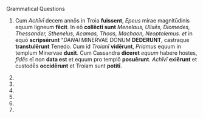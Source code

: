 Grammatical Questions

1. Cum *Achīvī* decem annōs in Troia **fuissent**, *Epeus* mirae magnitūdinis equum ligneum **fēcit**. In eō **collēctī sunt** *Menelaus, Ulixēs, Diomedes, Thessander, Sthenelus, Acamas, Thoas, Machaon, Neoptolemus*. *et* in equō **scripsērunt** “*DANAI* MINERVAE DONUM **DEDERUNT**, castraque **transtulērunt** Tenedo. Cum id *Troianī* **vidērunt**, *Priamus* equum in templum Minervae **duxit**. Cum Cassandra **diceret** *equum* habere hostes, *fidēs* eī non **data est** et equum pro templō **posuērunt**. *Achīvī* **exiērunt** et custodēs **occidērunt** et Troiam sunt **potitī**.

2.

3.

4.

5.

6.

7.

